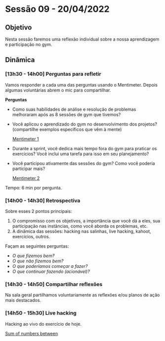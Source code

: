 # Sessão 09 - 20/04/2022

## Objetivo

Nesta sessão faremos uma reflexão individual sobre a nossa aprendizagem e
participação no gym.

## Dinâmica

### [13h30 - 14h00] Perguntas para refletir

Vamos responder a cada uma das perguntas usando o Mentimeter. Depois algumas voluntárias abrem o mic
para compartilhar.

**Perguntas**

- Como suas habilidades de análise e resolução de problemas melhoraram após as 8
  sessões de gym que tivemos?
- Você aplicou o aprendizado do gym no desenvolvimento dos projetos?
  (compartilhe exemplos específicos que vêm à mente)

  [Mentimeter 1](./mentimeter_1.pdf)

- Durante a sprint, você dedica mais tempo fora do gym para praticar os
  exercícios? Você inclui uma tarefa para isso em seu planejamento?
- Você participou ativamente das sessões do gym? Como você poderia participar
  mais?

  [Mentimeter 2](./mentimeter_2.pdf)

Tempo: 6 min por pergunta.

### [14h00 - 14h30] Retrospectiva

Sobre esses 2 pontos principais:

1. O compromisso com os objetivos, a importância que você dá a eles, sua
   participação nas instâncias, como você aborda os problemas, etc.
2. A dinâmica das sessões: hacking nas salinhas, live hacking, kahoot,
   exercícios, outros.

Façam as seguintes perguntas:

- _O que fizemos bem?_
- _O que não fizemos bem?_
- _O que poderíamos começar a fazer?_
- _O que continuar fazendo (acionável)?_

### [14h30 - 14h50] Compartilhar reflexões

Na sala geral partilhamos voluntariamente as reflexões e/ou planos de ação mais
destacados.

### [14h50 - 15h30] Live hacking

Hacking ao vivo do exercício de hoje.

[Sum of numbers between](./exercises/sum-of-numbers-between/README.md)
